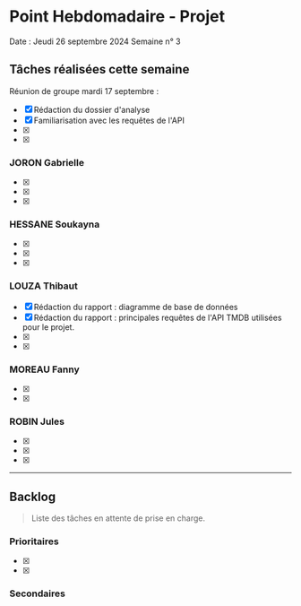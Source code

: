 # Point Hebdomadaire - Projet

Date : Jeudi 26 septembre 2024
Semaine n° 3

## Tâches réalisées cette semaine
Réunion de groupe mardi 17 septembre : 
- [x] Rédaction du dossier d'analyse
- [x] Familiarisation avec les requêtes de l'API
- [x] 
- [x] 

### JORON Gabrielle

- [x] 
- [x] 
- [x] 


### HESSANE Soukayna
- [x] 
- [x] 
- [x] 

### LOUZA Thibaut

- [x] Rédaction du rapport : diagramme de base de données
- [x] Rédaction du rapport : principales requêtes de l'API TMDB utilisées pour le projet.
- [x] 
- [x] 

### MOREAU Fanny

- [x]
- [x] 


### ROBIN Jules

- [x] 
- [x] 
- [x] 

---

## Backlog

> Liste des tâches en attente de prise en charge.

### Prioritaires

- [x] 
- [x] 

### Secondaires
